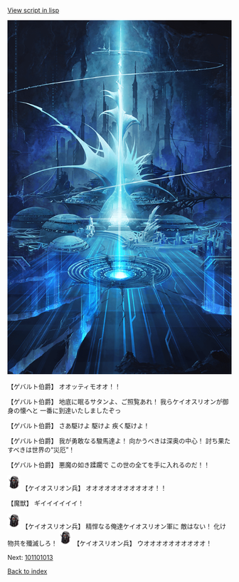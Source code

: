 [View script in lisp](../scripts/101101011.txt)

![profound.png](../images/backgrounds/profound.png)

【ゲバルト伯爵】
オオッティモオオ！！

【ゲバルト伯爵】
地底に眠るサタンよ、ご照覧あれ！
我らケイオスリオンが御身の懐へと
一番に到達いたしましたぞっ

【ゲバルト伯爵】
さあ駆けよ
駆けよ
疾く駆けよ！

【ゲバルト伯爵】
我が勇敢なる駿馬達よ！
向かうべきは深奥の中心！
討ち果たすべきは世界の“災厄”！

【ゲバルト伯爵】
悪魔の如き蹂躙で
この世の全てを手に入れるのだ！！

<img src="../images/units/3820001.png" alt="3820001.png" height="34"/>
【ケイオスリオン兵】
オオオオオオオオオオオ！！

【魔獣】
ギイイイイイイ！

<img src="../images/units/3820001.png" alt="3820001.png" height="34"/>
【ケイオスリオン兵】
精悍なる俺達ケイオスリオン軍に
敵はない！
化け物共を殲滅しろ！

<img src="../images/units/3820001.png" alt="3820001.png" height="34"/>
【ケイオスリオン兵】
ウオオオオオオオオオオ！

Next: [101101013](101101013.md)

[Back to index](index.md)
